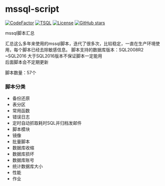 # mssql-script
[![CodeFactor](https://www.codefactor.io/repository/github/xiaohuazi123/mssql-script/badge)](https://www.codefactor.io/repository/github/xiaohuazi123/mssql-script)
[![TSQL](https://img.shields.io/badge/language-TSQL-blue.svg "TSQL")](https://zh.wikipedia.org/wiki/Transact-SQL)
[![License](https://img.shields.io/badge/License-Apache%202.0-blue.svg "Apache2.0")](https://github.com/xiaohuazi123/mssql-script/blob/master/LICENSE)
[![GitHub stars](https://img.shields.io/github/stars/xiaohuazi123/mssql-script.svg?label=Stars&logo=github "stars")](https://github.com/xiaohuazi123/mssql-script)
  

mssql脚本汇总



汇总这么多年来使用的mssql脚本，迭代了很多次，比较稳定，一直在生产环境使用，每个脚本已经去除敏感信息。
脚本支持的数据库版本：SQL2008R2 ~SQL2016
大于SQL2016版本不保证脚本一定能用  
后面脚本会不定期更新

  
脚本数量：57个  




### 脚本分类 

- 备份还原 
- 表分区
- 常用函数
- 错误日志
- 定时自动抓取耗时SQL并归档发邮件
- 脚本模块
- 镜像
- 批量脚本
- 数据库收缩
- 数据库损坏
- 数据库账号
- 统计数据库大小
- 性能
- 作业

